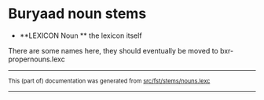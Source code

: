 # Buryaad noun stems

* **LEXICON Noun ** the lexicon itself

There are some names here, they should eventually
be moved to bxr-propernouns.lexc

* * *

<small>This (part of) documentation was generated from [src/fst/stems/nouns.lexc](https://github.com/giellalt/lang-bxr/blob/main/src/fst/stems/nouns.lexc)</small>

---

